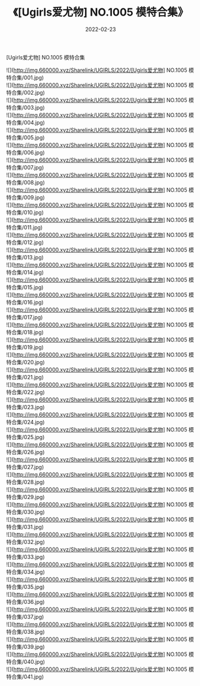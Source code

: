 ﻿---
layout: post
title:  《[Ugirls爱尤物] NO.1005 模特合集》
date:   2022-02-23
img: http://img.660000.xyz/Sharelink/UGIRLS/2022/[Ugirls爱尤物] NO.1005 模特合集/000.jpg
categories: [美女, 清纯, 唯美]
---

[Ugirls爱尤物] NO.1005 模特合集

 ![](http://img.660000.xyz/Sharelink/UGIRLS/2022/[Ugirls爱尤物] NO.1005 模特合集/001.jpg) <br>![](http://img.660000.xyz/Sharelink/UGIRLS/2022/[Ugirls爱尤物] NO.1005 模特合集/002.jpg) <br>![](http://img.660000.xyz/Sharelink/UGIRLS/2022/[Ugirls爱尤物] NO.1005 模特合集/003.jpg) <br>![](http://img.660000.xyz/Sharelink/UGIRLS/2022/[Ugirls爱尤物] NO.1005 模特合集/004.jpg) <br>![](http://img.660000.xyz/Sharelink/UGIRLS/2022/[Ugirls爱尤物] NO.1005 模特合集/005.jpg) <br>![](http://img.660000.xyz/Sharelink/UGIRLS/2022/[Ugirls爱尤物] NO.1005 模特合集/006.jpg) <br>![](http://img.660000.xyz/Sharelink/UGIRLS/2022/[Ugirls爱尤物] NO.1005 模特合集/007.jpg) <br>![](http://img.660000.xyz/Sharelink/UGIRLS/2022/[Ugirls爱尤物] NO.1005 模特合集/008.jpg) <br>![](http://img.660000.xyz/Sharelink/UGIRLS/2022/[Ugirls爱尤物] NO.1005 模特合集/009.jpg) <br>![](http://img.660000.xyz/Sharelink/UGIRLS/2022/[Ugirls爱尤物] NO.1005 模特合集/010.jpg) <br>![](http://img.660000.xyz/Sharelink/UGIRLS/2022/[Ugirls爱尤物] NO.1005 模特合集/011.jpg) <br>![](http://img.660000.xyz/Sharelink/UGIRLS/2022/[Ugirls爱尤物] NO.1005 模特合集/012.jpg) <br>![](http://img.660000.xyz/Sharelink/UGIRLS/2022/[Ugirls爱尤物] NO.1005 模特合集/013.jpg) <br>![](http://img.660000.xyz/Sharelink/UGIRLS/2022/[Ugirls爱尤物] NO.1005 模特合集/014.jpg) <br>![](http://img.660000.xyz/Sharelink/UGIRLS/2022/[Ugirls爱尤物] NO.1005 模特合集/015.jpg) <br>![](http://img.660000.xyz/Sharelink/UGIRLS/2022/[Ugirls爱尤物] NO.1005 模特合集/016.jpg) <br>![](http://img.660000.xyz/Sharelink/UGIRLS/2022/[Ugirls爱尤物] NO.1005 模特合集/017.jpg) <br>![](http://img.660000.xyz/Sharelink/UGIRLS/2022/[Ugirls爱尤物] NO.1005 模特合集/018.jpg) <br>![](http://img.660000.xyz/Sharelink/UGIRLS/2022/[Ugirls爱尤物] NO.1005 模特合集/019.jpg) <br>![](http://img.660000.xyz/Sharelink/UGIRLS/2022/[Ugirls爱尤物] NO.1005 模特合集/020.jpg) <br>![](http://img.660000.xyz/Sharelink/UGIRLS/2022/[Ugirls爱尤物] NO.1005 模特合集/021.jpg) <br>![](http://img.660000.xyz/Sharelink/UGIRLS/2022/[Ugirls爱尤物] NO.1005 模特合集/022.jpg) <br>![](http://img.660000.xyz/Sharelink/UGIRLS/2022/[Ugirls爱尤物] NO.1005 模特合集/023.jpg) <br>![](http://img.660000.xyz/Sharelink/UGIRLS/2022/[Ugirls爱尤物] NO.1005 模特合集/024.jpg) <br>![](http://img.660000.xyz/Sharelink/UGIRLS/2022/[Ugirls爱尤物] NO.1005 模特合集/025.jpg) <br>![](http://img.660000.xyz/Sharelink/UGIRLS/2022/[Ugirls爱尤物] NO.1005 模特合集/026.jpg) <br>![](http://img.660000.xyz/Sharelink/UGIRLS/2022/[Ugirls爱尤物] NO.1005 模特合集/027.jpg) <br>![](http://img.660000.xyz/Sharelink/UGIRLS/2022/[Ugirls爱尤物] NO.1005 模特合集/028.jpg) <br>![](http://img.660000.xyz/Sharelink/UGIRLS/2022/[Ugirls爱尤物] NO.1005 模特合集/029.jpg) <br>![](http://img.660000.xyz/Sharelink/UGIRLS/2022/[Ugirls爱尤物] NO.1005 模特合集/030.jpg) <br>![](http://img.660000.xyz/Sharelink/UGIRLS/2022/[Ugirls爱尤物] NO.1005 模特合集/031.jpg) <br>![](http://img.660000.xyz/Sharelink/UGIRLS/2022/[Ugirls爱尤物] NO.1005 模特合集/032.jpg) <br>![](http://img.660000.xyz/Sharelink/UGIRLS/2022/[Ugirls爱尤物] NO.1005 模特合集/033.jpg) <br>![](http://img.660000.xyz/Sharelink/UGIRLS/2022/[Ugirls爱尤物] NO.1005 模特合集/034.jpg) <br>![](http://img.660000.xyz/Sharelink/UGIRLS/2022/[Ugirls爱尤物] NO.1005 模特合集/035.jpg) <br>![](http://img.660000.xyz/Sharelink/UGIRLS/2022/[Ugirls爱尤物] NO.1005 模特合集/036.jpg) <br>![](http://img.660000.xyz/Sharelink/UGIRLS/2022/[Ugirls爱尤物] NO.1005 模特合集/037.jpg) <br>![](http://img.660000.xyz/Sharelink/UGIRLS/2022/[Ugirls爱尤物] NO.1005 模特合集/038.jpg) <br>![](http://img.660000.xyz/Sharelink/UGIRLS/2022/[Ugirls爱尤物] NO.1005 模特合集/039.jpg) <br>![](http://img.660000.xyz/Sharelink/UGIRLS/2022/[Ugirls爱尤物] NO.1005 模特合集/040.jpg) <br>![](http://img.660000.xyz/Sharelink/UGIRLS/2022/[Ugirls爱尤物] NO.1005 模特合集/041.jpg) <br>